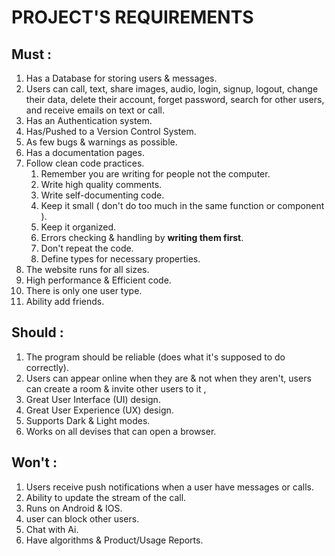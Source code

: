 
# PROJECT'S REQUIREMENTS 

## Must :
1. Has a Database for storing users & messages.
2. Users can call, text, share images, audio, login, signup, logout, change their data,
   delete their account, forget password, search for other users, and receive emails on text or call.
3. Has an Authentication system.
4. Has/Pushed to a Version Control System.
5. As few bugs & warnings as possible.
6. Has a documentation pages. 
7. Follow clean code practices.
    1. Remember you are writing for people not the computer. 
    2. Write high quality comments. 
    3. Write self-documenting code.
    4. Keep it small ( don't do too much in the same function or component ).
    5. Keep it organized.
    6. Errors checking & handling by **writing them first**.
    7. Don't repeat the code.
    8. Define types for necessary properties.
8. The website runs for all sizes.
9. High performance & Efficient code.
10. There is only one user type.
10. Ability add friends.


## Should :
1. The program should be reliable (does what it's supposed to do correctly).
1. Users can appear online when they are & not when they aren't, users can create a room & invite other users to it ,    
1. Great User Interface (UI) design.
1. Great User Experience (UX) design.
1. Supports Dark & Light modes.
1. Works on all devises that can open a browser.

## Won't :
1. Users receive push notifications when a user have messages or calls.
2. Ability to update the stream of the call.
3. Runs on Android & IOS.
4. user can block other users.
4. Chat with Ai.
5. Have algorithms & Product/Usage Reports.